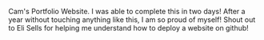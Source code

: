 Cam's Portfolio Website. I was able to complete this in two days! After a year without touching anything like this, I am so proud of myself! Shout out to Eli Sells for helping me understand how to deploy a website on github!
